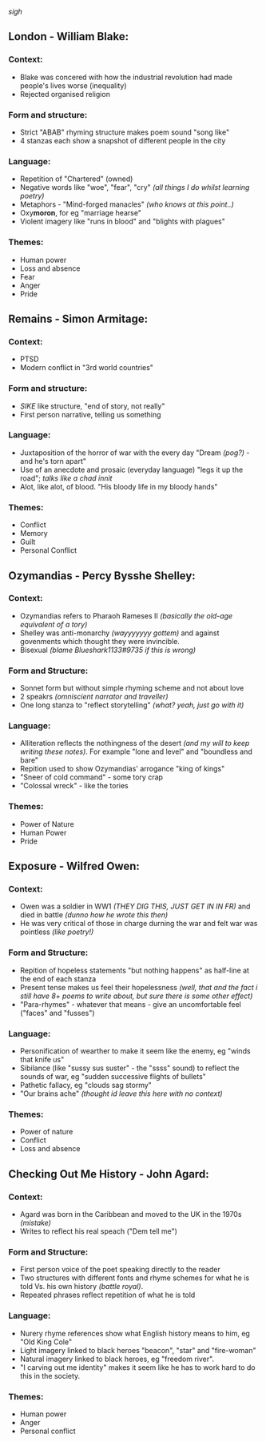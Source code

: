 *sigh*

## London - William Blake:
### Context:
* Blake was concered with how the industrial revolution had made people's lives worse (inequality)
* Rejected organised religion

### Form and structure:
* Strict "ABAB" rhyming structure makes poem sound "song like"
* 4 stanzas each show a snapshot of different people in the city

### Language:
* Repetition of "Chartered" (owned)
* Negative words like "woe", "fear", "cry" *(all things I do whilst learning poetry)*
* Metaphors - "Mind-forged manacles" *(who knows at this point..)*
* Oxy**moron**, for eg "marriage hearse"
* Violent imagery like "runs in blood" and "blights with plagues"

### Themes:
* Human power
* Loss and absence
* Fear
* Anger
* Pride

## Remains - Simon Armitage:
### Context:
* PTSD
* Modern conflict in "3rd world countries"

### Form and structure:
* *SIKE* like structure, "end of story, not really"
* First person narrative, telling us something

### Language:
* Juxtaposition of the horror of war with the every day "Dream *(pog?)* - and he's torn apart"
* Use of an anecdote and prosaic (everyday language) "legs it up the road"; *talks like a chad innit*
* Alot, like alot, of blood. "His bloody life in my bloody hands"

### Themes:
* Conflict
* Memory
* Guilt
* Personal Conflict

## Ozymandias - Percy Bysshe Shelley:
### Context:
* Ozymandias refers to Pharaoh Rameses II *(basically the old-age equivalent of a tory)*
* Shelley was anti-monarchy *(wayyyyyyy gottem)* and against govenments which thought they were invincible.
* Bisexual *(blame Blueshark1133#9735 if this is wrong)*

### Form and Structure:
* Sonnet form but without simple rhyming scheme and not about love
* 2 speakrs *(omniscient narrator and traveller)*
* One long stanza to "reflect storytelling" *(what? yeah, just go with it)*

### Language:
* Alliteration reflects the nothingness of the desert *(and my will to keep writing these notes)*. For example "lone and level" and "boundless and bare"
* Repition used to show Ozymandias' arrogance "king of kings"
* "Sneer of cold command" - some tory crap
* "Colossal wreck" - like the tories

### Themes:
* Power of Nature
* Human Power
* Pride

## Exposure - Wilfred Owen:

### Context:
* Owen was a soldier in WW1 *(THEY DIG THIS, JUST GET IN IN FR)* and died in battle *(dunno how he wrote this then)*
* He was very critical of those in charge durning the war and felt war was pointless *(like poetry!)*

### Form and Structure:
* Repition of hopeless statements "but nothing happens" as half-line at the end of each stanza
* Present tense makes us feel their hopelessness *(well, that and the fact i still have 8+ poems to write about, but sure there is *some* other effect)*
* "Para-rhymes" - whatever that means - give an uncomfortable feel ("faces" and "fusses")

### Language:
* Personification of wearther to make it seem like the enemy, eg "winds that knife us"
* Sibilance (like "sussy sus suster" - the "ssss" sound) to reflect the sounds of war, eg "sudden successive flights of bullets"
* Pathetic fallacy, eg "clouds sag stormy"
* "Our brains ache" *(thought id leave this here with no context)*

### Themes:
* Power of nature
* Conflict
* Loss and absence

## Checking Out Me History - John Agard:

### Context:
* Agard was born in the Caribbean and moved to the UK in the 1970s *(mistake)*
* Writes to reflect his real speach ("Dem tell me")

### Form and Structure:
* First person voice of the poet speaking directly to the reader
* Two structures with different fonts and rhyme schemes for what he is told Vs. his own history *(battle royal)*.
* Repeated phrases reflect repetition of what he is told

### Language:
* Nurery rhyme references show what English history means to him, eg "Old King Cole"
* Light imagery linked to black heroes "beacon", "star" and "fire-woman"
* Natural imagery linked to black heroes, eg "freedom river".
* "I carving out me identity" makes it seem like he has to work hard to do this in the society.

### Themes:
* Human power
* Anger
* Personal conflict

